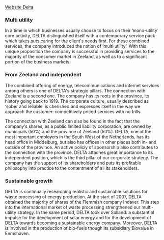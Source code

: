 [Website Delta](http://www.delta.nl)

### Multi utility
In a time in which businesses usually choose to focus on their ‘mono-utility’ core activity, DELTA distinguished itself with a contemporary service pack which takes puts caring for the client's needs first. For these combined services, the company introduced the notion of ‘multi utility’. With this unique proposition the company is successful in providing services to the majority of the consumer market in Zeeland, as well as to a significant portion of the business markets.

### From Zeeland and independent
The combined offering of energy, telecommunications and internet services among others is one of DELTA's strategic pillars. The connection with Zeeland is a second one. The company has its roots in the province, its history going back to 1919. The corporate culture, usually described as ‘sober and reliable’ is cherished and expresses itself in the way we approach the customer: competitively priced services with no frills.

The connection with Zeeland can also be found in the fact that the company's shares, as a public limited liability corporation, are owned by municipals (50%) and the province of Zeeland (50%). DELTA, one of the most important employers in the South West of the Netherlands, has its head office in Middelburg, but also has offices in other places both in- and outside of the province. An active policiy of sponsorship also contributes to the connection with the province. DELTA attaches great importance to its independent position, which is the third pillar of our corporate strategy. The company has the support of its shareholders and puts its profitable philosophy into practice to the contentment of all its stakeholders.

### Sustainable growth
DELTA is continually researching realistic and sustainable solutions for waste processing of energy production. At the start of 2007, DELTA obtained the majority of shares of the Flemmish company Indaver. This step into the international market of waste processing strengthened our multi-utility strategy. In the same period, DELTA took over Solland: a substantial impulse for the development of solar energy and for the development of DELTA towards becoming a sustainable energy company. Moreover, DELTA is involved in the production of bio-fuels though its subsidiary Biovalue in Eemshaven.